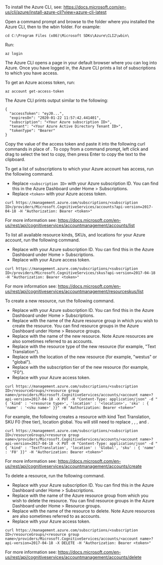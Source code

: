 To install the Azure CLI, see:
https://docs.microsoft.com/en-us/cli/azure/install-azure-cli?view=azure-cli-latest

Open a command prompt and browse to the folder where you installed the Azure CLI, then to the wbin folder. For example:

```
cd C:\Program Files (x86)\Microsoft SDKs\Azure\CLI2\wbin\
```

Run:
```
az login
```

The Azure CLI opens a page in your default browser where you can log into Azure. Once you have logged in, the Azure CLI prints a list of subscriptions to which you have access.

To get an Azure access token, run:

```
az account get-access-token
```

The Azure CLI prints output similar to the following:
```
{
  "accessToken": "eyJ0...",
  "expiresOn": "2020-01-22 11:57:42.441401",
  "subscription": "<Your Azure subscription ID>",
  "tenant": "<Your Azure Active Directory Tenant ID>",
  "tokenType": "Bearer"
}
```

Copy the value of the access token and paste it into the following curl commands in place of <token>. To copy from a command prompt, left click and drag to select the text to copy, then press Enter to copy the text to the clipboard.

To get a list of subscriptions to which your Azure account has access, run the following command.
- Replace `<subscription ID>` with your Azure subscription ID. You can find this in the Azure Dashboard under Home > Subscriptions.
- Replace `<token>` with your Azure access token.

```
curl https://management.azure.com/subscriptions/<subscription ID>/providers/Microsoft.CognitiveServices/accounts?api-version=2017-04-18 -H "Authorization: Bearer <token>"
```

For more information see:
https://docs.microsoft.com/en-us/rest/api/cognitiveservices/accountmanagement/accounts/list

To list all available resource kinds, SKUs, and locations for your Azure account, run the following command.
- Replace <subscription ID> with your Azure subscription ID. You can find this in the Azure Dashboard under Home > Subscriptions.
- Replace <token> with your Azure access token.

```
curl https://management.azure.com/subscriptions/<subscription ID>/providers/Microsoft.CognitiveServices/skus?api-version=2017-04-18 -H "Authorization: Bearer <token>"
```

For more information see:
https://docs.microsoft.com/en-us/rest/api/cognitiveservices/accountmanagement/resourceskus/list

To create a new resource, run the following command.
- Replace <subscription ID> with your Azure subscription ID. You can find this in the Azure Dashboard under Home > Subscriptions.
- Replace <resource group name> with the name of the Azure resource group in which you wish to create the resource. You can find resource groups in the Azure Dashboard under Home > Resource groups.
- Replace <account name> with the name of the new resource. Note Azure resources are also sometimes referred to as accounts.
- Replace <resource type> with the resource type of the new resource (for example, "Text Translation").
- Replace <location> with the location of the new resource (for example, "westus" or "global").
- Replace <sku name> with the subscription tier of the new resource (for example, "F0").
- Replace <token> with your Azure access token.

```
curl https://management.azure.com/subscriptions/<subscription ID>/resourceGroups/<resource group name>/providers/Microsoft.CognitiveServices/accounts/<account name>?api-version=2017-04-18 -X PUT -H "Content-Type: application/json" -d "{ 'kind' : '<resource type>', 'location' : '<location>', 'sku' : { 'name' : '<sku name>' }}" -H "Authorization: Bearer <token>"
```

For example, the following creates a resource with kind Text Translation, SKU F0 (free tier), location global. You will still need to replace <subscription ID>, <resource group name>, <account name>, and <token>.
```
curl https://management.azure.com/subscriptions/<subscription ID>/resourceGroups/<resource group name>/providers/Microsoft.CognitiveServices/accounts/<account name>?api-version=2017-04-18 -X PUT -H "Content-Type: application/json" -d "{ 'kind' : 'TextTranslation', 'location' : 'Global', 'sku' : { 'name' : 'F0' }}" -H "Authorization: Bearer <token>"
```

For more information see:
https://docs.microsoft.com/en-us/rest/api/cognitiveservices/accountmanagement/accounts/create

To delete a resource, run the following command.
- Replace <subscription ID> with your Azure subscription ID. You can find this in the Azure Dashboard under Home > Subscriptions.
- Replace <resource group name> with the name of the Azure resource group from which you wish to delete the resource. You can find resource groups in the Azure Dashboard under Home > Resource groups.
- Replace <account name> with the name of the resource to delete. Note Azure resources are also sometimes referred to as accounts.
- Replace <token> with your Azure access token.

```
curl https://management.azure.com/subscriptions/<subscription ID>/resourceGroups/<resource group name>/providers/Microsoft.CognitiveServices/accounts/<account name>?api-version=2017-04-18 -X DELETE -H "Authorization: Bearer <token>"
```

For more information see:
https://docs.microsoft.com/en-us/rest/api/cognitiveservices/accountmanagement/accounts/delete
